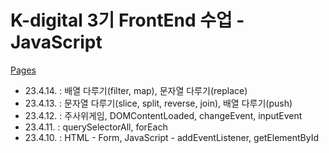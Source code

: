 # K-digital 3기 FrontEnd 수업 - JavaScript

[Pages](https://mnmn092631.github.io/K-digital-2023-3-JS/)

- 23.4.14. : 배열 다루기(filter, map), 문자열 다루기(replace)
- 23.4.13. : 문자열 다루기(slice, split, reverse, join), 배열 다루기(push)
- 23.4.12. : 주사위게임, DOMContentLoaded, changeEvent, inputEvent
- 23.4.11. : querySelectorAll, forEach
- 23.4.10. : HTML - Form, JavaScript - addEventListener, getElementById

